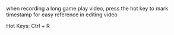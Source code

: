 when recording a long game play video, 
press the hot key to mark timestamp for easy reference in editing video

Hot Keys: Ctrl + R